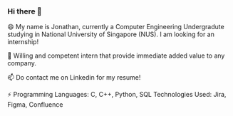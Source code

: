 ### Hi there 👋

😄 My name is Jonathan, currently a Computer Engineering Undergradute studying in National University of Singapore (NUS). 
I am looking for an internship! 

🌱 Willing and competent intern that provide immediate added value to any company.

📫 Do contact me on Linkedin for my resume!

⚡ Programming Languages: C, C++, Python, SQL
Technologies Used: Jira, Figma, Confluence

<!--
**kyhjonathan/kyhjonathan** is a ✨ _special_ ✨ repository because its `README.md` (this file) appears on your GitHub profile.
[![kyhjonathan's GitHub stats](https://github-readme-stats.vercel.app/api?username=kyhjonathan)](https://github.com/kyhjonathan/github-readme-stats)

Here are some ideas to get you started:

- 🔭 I’m currently working on ...
- 🌱 I’m currently learning ...
- 👯 I’m looking to collaborate on ...
- 🤔 I’m looking for help with ...
- 💬 Ask me about ...
- 📫 How to reach me: ...
- 😄 Pronouns: ...
- ⚡ Fun fact: ...
-->
